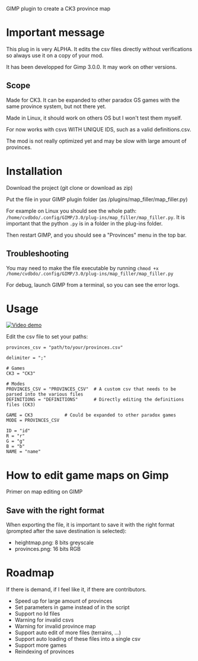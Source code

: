 GIMP plugin to create a CK3 province map

# Important message

This plug in is very ALPHA. It edits the csv files directly without verifications so always use it on a copy of your mod.

It has been developped for Gimp 3.0.0. It may work on other versions.

## Scope

Made for CK3. It can be expanded to other paradox GS games with the same province system, but not there yet.

Made in Linux, it should work on others OS but I won't test them myself.

For now works with csvs WITH UNIQUE IDS, such as a valid definitions.csv.

The mod is not really optimized yet and may be slow with large amount of provinces.

# Installation

Download the project (git clone or download as zip)

Put the file in your GIMP plugin folder (as /plugins/map_filler/map_filler.py)

For example on Linux you should see the whole path: `/home/cvdbdo/.config/GIMP/3.0/plug-ins/map_filler/map_filler.py`. It is important that the python `.py` is in a folder in the plug-ins folder.

Then restart GIMP, and you should see a "Provinces" menu in the top bar.

## Troubleshooting

You may need to make the file executable by running `chmod +x /home/cvdbdo/.config/GIMP/3.0/plug-ins/map_filler/map_filler.py`

For debug, launch GIMP from a terminal, so you can see the error logs.

# Usage

[![Video demo](https://img.youtube.com/vi/hSYPih9-BDE/0.jpg)](https://www.youtube.com/watch?v=hSYPih9-BDE)

Edit the csv file to set your paths:
```
provinces_csv = "path/to/your/provinces.csv" 

delimiter = ";"

# Games
CK3 = "CK3"

# Modes
PROVINCES_CSV = "PROVINCES_CSV"  # A custom csv that needs to be parsed into the various files
DEFINITIONS = "DEFINITIONS"      # Directly editing the definitions files (CK3)

GAME = CK3            # Could be expanded to other paradox games
MODE = PROVINCES_CSV

ID = "id"
R = "r"
G = "g"
B = "b"
NAME = "name"
```

# How to edit game maps on Gimp
Primer on map editing on GIMP

## Save with the right format
When exporting the file, it is important to save it with the right format (prompted after the save destination is selected):

- heightmap.png: 8 bits greyscale
- provinces.png: 16 bits RGB

# Roadmap
If there is demand, if I feel like it, if there are contributors.

- Speed up for large amount of provinces
- Set parameters in game instead of in the script
- Support no Id files
- Warning for invalid csvs
- Warning for invalid province map
- Support auto edit of more files (terrains, ...)
- Support auto loading of these files into a single csv
- Support more games
- Reindexing of provinces